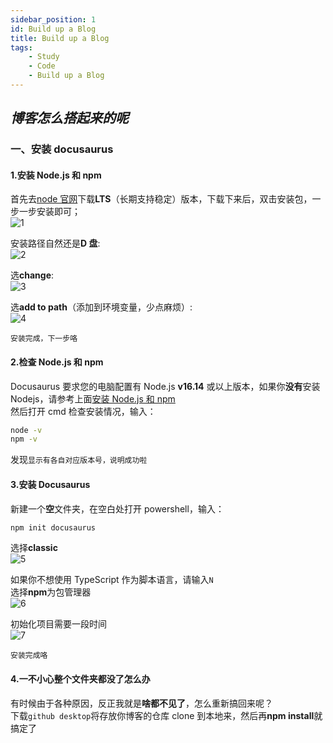 ```yaml
---
sidebar_position: 1
id: Build up a Blog
title: Build up a Blog
tags:
    - Study
    - Code
    - Build up a Blog
---
```


## _博客怎么搭起来的呢_

### 一、安装 docusaurus

#### 1.安装 Node.js 和 npm

首先去[node 官网](https://nodejs.org/en/)下载**LTS**（长期支持稳定）版本，下载下来后，双击安装包，一步一步安装即可；  
![1](https://jcqn.oss-cn-beijing.aliyuncs.com/img_blog/Buab1.jpg)

安装路径自然还是**D 盘**:  
![2](https://jcqn.oss-cn-beijing.aliyuncs.com/img_blog/Buab2.jpg)

选**change**:  
![3](https://jcqn.oss-cn-beijing.aliyuncs.com/img_blog/Buab3.jpg)

选**add to path**（添加到环境变量，少点麻烦）:  
![4](https://jcqn.oss-cn-beijing.aliyuncs.com/img_blog/Buab4.jpg)

`安装完成，下一步咯`

#### 2.检查 Node.js 和 npm

Docusaurus 要求您的电脑配置有 Node.js **v16.14** 或以上版本，如果你**没有**安装 Nodejs，请参考上面[安装 Node.js 和 npm](#1安装-nodejs-和-npm)  
然后打开 cmd 检查安装情况，输入：

```bash
node -v
npm -v
```

发现`显示有各自对应版本号，说明成功啦`

#### 3.安装 Docusaurus

新建一个**空**文件夹，在空白处打开 powershell，输入：

```bash
npm init docusaurus
```

选择**classic**  
![5](https://jcqn.oss-cn-beijing.aliyuncs.com/img_blog/Buab5.jpg)

如果你不想使用 TypeScript 作为脚本语言，请输入`N`  
选择**npm**为包管理器  
![6](https://jcqn.oss-cn-beijing.aliyuncs.com/img_blog/Buab6.jpg)

初始化项目需要一段时间  
![7](https://jcqn.oss-cn-beijing.aliyuncs.com/img_blog/Buab7.jpg)

`安装完成咯`

#### 4.一不小心整个文件夹都没了怎么办

有时候由于各种原因，反正我就是**啥都不见了**，怎么重新搞回来呢？  
下载`github desktop`将存放你博客的仓库 clone 到本地来，然后再**npm install**就搞定了
